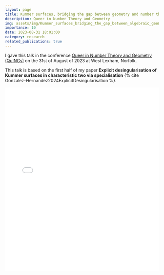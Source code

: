 ```yaml
---
layout: page
title: Kummer surfaces, bridging the gap between geometry and number theory
description: Queer in Number Theory and Geometry
img: assets/img/Kummer_surfaces_bridging_the_gap_between_algebraic_geometry_and_number_theory.png
importance: 10
date: 2023-08-31 18:01:00
category: research
related_publications: true
---
```


I gave this talk in the conference <a href="https://y-rant.github.io/">Queer in Number Theory and Geometry (QuINGs)</a> on the 31st of August of 2023 at West Lexham, Norfolk.

This talk is based on the first half of my paper **Explicit desingularisation of Kummer surfaces in characteristic two via specialisation** {% cite Gonzalez-Hernandez2024ExplicitDesingularisation %}.

<div style="padding-bottom: 100px;">
<div class="container mt-5">
    <div class="embed-responsive embed-responsive-16by9">
        <embed src="/assets/pdf/kummer_surfaces_bridging_the_gap_between_geometry_and_number_theory.pdf" type="application/pdf" width="100%" height="600px" />
    </div>
</div>
</div>
